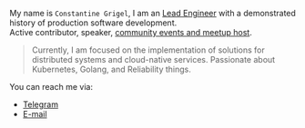 My name is `Constantine Grigel`, I am an [Lead Engineer](https://www.linkedin.com/in/cgrigel/) with a demonstrated history of production software development.     
Active contributor, speaker, [community events and meetup host](https://www.meetup.com/members/186128767/). 

>Currently, I am focused on the implementation of solutions for distributed systems and cloud-native services.
Passionate about Kubernetes, Golang, and Reliability things.

You can reach me via:

* [Telegram](https://t.me/cgrigel)
* [E-mail](mailto:rootoptical@gmail.com)
